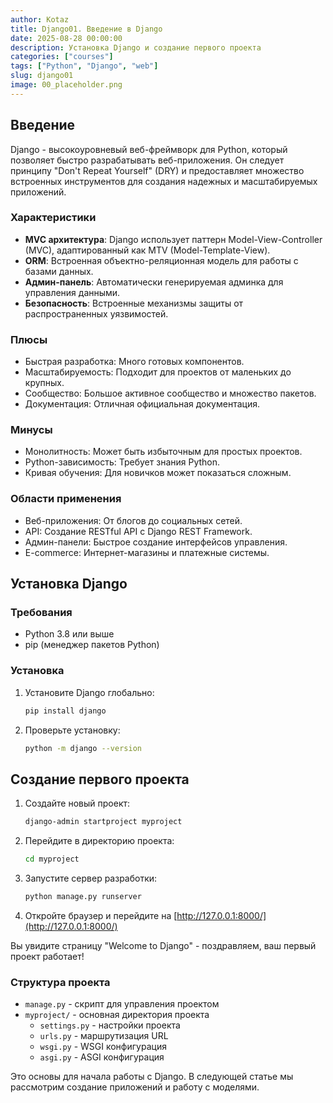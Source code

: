 ```yaml
---
author: Kotaz
title: Django01. Введение в Django
date: 2025-08-28 00:00:00
description: Установка Django и создание первого проекта
categories: ["courses"]
tags: ["Python", "Django", "web"]
slug: django01
image: 00_placeholder.png
---
```


## Введение

Django - высокоуровневый веб-фреймворк для Python, который позволяет быстро разрабатывать веб-приложения. Он следует принципу "Don't Repeat Yourself" (DRY) и предоставляет множество встроенных инструментов для создания надежных и масштабируемых приложений.

### Характеристики

- **MVC архитектура**: Django использует паттерн Model-View-Controller (MVC), адаптированный как MTV (Model-Template-View).
- **ORM**: Встроенная объектно-реляционная модель для работы с базами данных.
- **Админ-панель**: Автоматически генерируемая админка для управления данными.
- **Безопасность**: Встроенные механизмы защиты от распространенных уязвимостей.

### Плюсы

- Быстрая разработка: Много готовых компонентов.
- Масштабируемость: Подходит для проектов от маленьких до крупных.
- Сообщество: Большое активное сообщество и множество пакетов.
- Документация: Отличная официальная документация.

### Минусы

- Монолитность: Может быть избыточным для простых проектов.
- Python-зависимость: Требует знания Python.
- Кривая обучения: Для новичков может показаться сложным.

### Области применения

- Веб-приложения: От блогов до социальных сетей.
- API: Создание RESTful API с Django REST Framework.
- Админ-панели: Быстрое создание интерфейсов управления.
- E-commerce: Интернет-магазины и платежные системы.

## Установка Django

### Требования

- Python 3.8 или выше
- pip (менеджер пакетов Python)

### Установка

1. Установите Django глобально:

   ```bash
   pip install django
   ```

2. Проверьте установку:

   ```bash
   python -m django --version
   ```

## Создание первого проекта

1. Создайте новый проект:

   ```bash
   django-admin startproject myproject
   ```

2. Перейдите в директорию проекта:

   ```bash
   cd myproject
   ```

3. Запустите сервер разработки:

   ```bash
   python manage.py runserver
   ```

4. Откройте браузер и перейдите на [http://127.0.0.1:8000/](http://127.0.0.1:8000/)

Вы увидите страницу "Welcome to Django" - поздравляем, ваш первый проект работает!

### Структура проекта

- `manage.py` - скрипт для управления проектом
- `myproject/` - основная директория проекта
  - `settings.py` - настройки проекта
  - `urls.py` - маршрутизация URL
  - `wsgi.py` - WSGI конфигурация
  - `asgi.py` - ASGI конфигурация

Это основы для начала работы с Django. В следующей статье мы рассмотрим создание приложений и работу с моделями.
